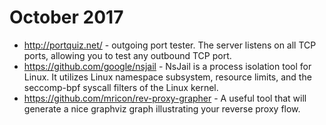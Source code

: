 # October 2017
* http://portquiz.net/ - outgoing port tester.  The server listens on all TCP ports, allowing you to test any outbound TCP port.
* https://github.com/google/nsjail - NsJail is a process isolation tool for Linux. It utilizes Linux namespace subsystem, resource limits, and the seccomp-bpf syscall filters of the Linux kernel.
* https://github.com/mricon/rev-proxy-grapher - A useful tool that will generate a nice graphviz graph illustrating your reverse proxy flow. 
